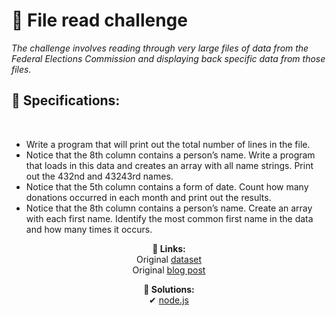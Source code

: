 # 🧩 File read challenge
<p>
  <em>The challenge involves reading through very large files of data from the Federal Elections Commission and displaying back specific data from those files.</em>
</p>
<p align="center">
  <h2>🧠 Specifications:</h2></br>
  <ul>
    <li>Write a program that will print out the total number of lines in the file.</li>
    <li>Notice that the 8th column contains a person’s name. Write a program that loads in this data and creates an array with all name strings. Print out the 432nd and 43243rd names.</li>
    <li>Notice that the 5th column contains a form of date. Count how many donations occurred in each month and print out the results.</li>
    <li>Notice that the 8th column contains a person’s name. Create an array with each first name. Identify the most common first name in the data and how many times it occurs.</li>
  </ul>
</p>
<p align="center">
  <span><strong>🔗 Links:</strong></span></br>
  <span>Original <a href="https://www.fec.gov/files/bulk-downloads/2018/indiv18.zip">dataset</a></span></br>
  <span>Original <a href="https://itnext.io/using-node-js-to-read-really-really-large-files-pt-1-d2057fe76b33">blog post</a></span>
</p>

<p align="center">
  <span><strong>🧙‍ Solutions:</strong></span></br>
  <span>✔ <a href="https://github.com/jbonadiman/file-read-challenge/tree/master/src/node.js">node.js</a></span></br>
</p>
